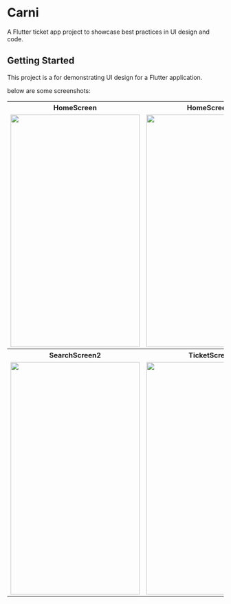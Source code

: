 # Carni

A Flutter ticket app project to showcase best practices in UI design and code.

## Getting Started

This project is a for demonstrating UI design for a Flutter application.

below are some screenshots:

<table>
<tr>
  <th>HomeScreen</th>
  <th>HomeScreen2</th>
  <th>SearchScreen</th>
 </tr>
  <tr>
    <td><img src="https://user-images.githubusercontent.com/44189905/210066379-26fc0a78-234c-42a6-88f3-4218a65ef80f.png" width="300" height="540"></td>
    <td><img src="https://user-images.githubusercontent.com/44189905/210066636-069cb96b-77d3-4620-9230-9aa42ebf168e.png" width="300" height="540"></td>
    <td><img src="https://user-images.githubusercontent.com/44189905/210066687-ccc5109f-e2fa-4359-8987-1a2e193af2c7.png" width="300" height="540"></td>
  </tr>
  <tr>
    <th>SearchScreen2</th>
      <th>TicketScreen</th>
      <th>ProfileScreen</th>
  </tr>
  <tr>
     <td><img src="https://user-images.githubusercontent.com/44189905/210066728-0763be43-2ed3-41b3-bcec-8b1fc7503bd8.png" width="300" height="540"></td>
     <td><img src="https://user-images.githubusercontent.com/44189905/210066801-6f08b5f4-c9f2-4e72-ae7a-ca66b3eb0de8.png" width="300" height="540"></td>
     <td><img src="https://user-images.githubusercontent.com/44189905/210066877-47b59b03-af73-4bee-9dc1-f1bf6aafb19a.png" width="300" height="540"></td>
  </tr>
</table>



